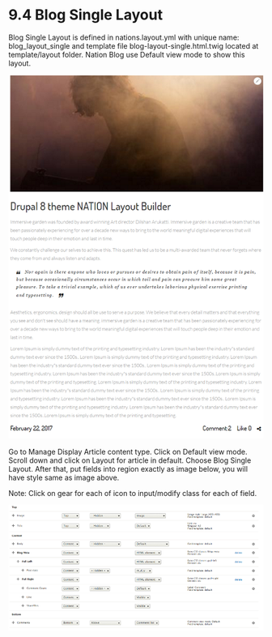 # 9.4 Blog Single Layout

Blog Single Layout is defined in nations.layout.yml with unique name: blog\_layout\_single and template file blog-layout-single.html.twig located at template/layout folder. Nation Blog use Default view mode to show this layout.

![](../.gitbook/assets/blog-single-layout.png)

Go to Manage Display Article content type. Click on Default view mode. Scroll down and click on Layout for article in default. Choose Blog Single Layout. After that, put fields into region exactly as image below, you will have style same as image above.

Note: Click on gear for each of icon to input/modify class for each of field.

![](../.gitbook/assets/blog-single-ds-configuration.png)

